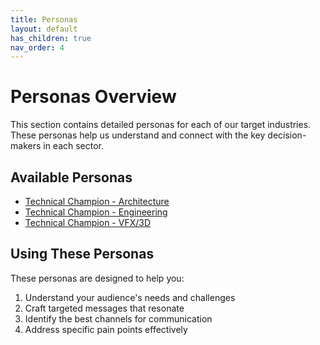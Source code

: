```yaml
---
title: Personas
layout: default
has_children: true
nav_order: 4
---
```


# Personas Overview

This section contains detailed personas for each of our target industries. These personas help us understand and connect with the key decision-makers in each sector.

## Available Personas

- [Technical Champion - Architecture](architecture)
- [Technical Champion - Engineering](engineering)
- [Technical Champion - VFX/3D](vfx)

## Using These Personas

These personas are designed to help you:

1. Understand your audience's needs and challenges
2. Craft targeted messages that resonate
3. Identify the best channels for communication
4. Address specific pain points effectively